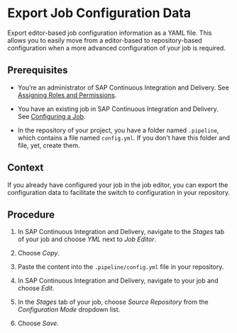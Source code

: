 <!-- loio60a76d7b5a2a46f684515b18e9cbbc08 -->

# Export Job Configuration Data

Export editor-based job configuration information as a YAML file. This allows you to easily move from a editor-based to repository-based configuration when a more advanced configuration of your job is required.



<a name="loio60a76d7b5a2a46f684515b18e9cbbc08__prereq_stg_5hw_pqb"/>

## Prerequisites

-   You’re an administrator of SAP Continuous Integration and Delivery. See [Assigning Roles and Permissions](assigning-roles-and-permissions-c679ebd.md).

-   You have an existing job in SAP Continuous Integration and Delivery. See [Configuring a Job](enhancing-jobs-d581ab5.md).

-   In the repository of your project, you have a folder named `.pipeline`, which contains a file named `config.yml`. If you don't have this folder and file, yet, create them.




## Context

If you already have configured your job in the job editor, you can export the configuration data to facilitate the switch to configuration in your repository.



## Procedure

1.  In SAP Continuous Integration and Delivery, navigate to the *Stages* tab of your job and choose *YML* next to *Job Editor*.

2.  Choose *Copy*.

3.  Paste the content into the `.pipeline/config.yml` file in your repository.

4.  In SAP Continuous Integration and Delivery, navigate to your job and choose *Edit*.

5.  In the *Stages* tab of your job, choose *Source Repository* from the *Configuration Mode* dropdown list.

6.  Choose *Save*.


